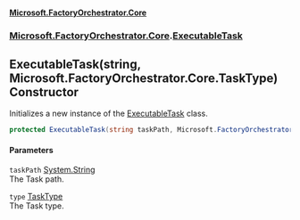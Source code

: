 #### [Microsoft.FactoryOrchestrator.Core](./Microsoft-FactoryOrchestrator-Core.md 'Microsoft.FactoryOrchestrator.Core')
### [Microsoft.FactoryOrchestrator.Core](./Microsoft-FactoryOrchestrator-Core.md 'Microsoft.FactoryOrchestrator.Core').[ExecutableTask](./Microsoft-FactoryOrchestrator-Core-ExecutableTask.md 'Microsoft.FactoryOrchestrator.Core.ExecutableTask')
## ExecutableTask(string, Microsoft.FactoryOrchestrator.Core.TaskType) Constructor
Initializes a new instance of the [ExecutableTask](./Microsoft-FactoryOrchestrator-Core-ExecutableTask.md 'Microsoft.FactoryOrchestrator.Core.ExecutableTask') class.  
```csharp
protected ExecutableTask(string taskPath, Microsoft.FactoryOrchestrator.Core.TaskType type);
```
#### Parameters
<a name='Microsoft-FactoryOrchestrator-Core-ExecutableTask-ExecutableTask(string_Microsoft-FactoryOrchestrator-Core-TaskType)-taskPath'></a>
`taskPath` [System.String](https://docs.microsoft.com/en-us/dotnet/api/System.String 'System.String')  
The Task path.  
  
<a name='Microsoft-FactoryOrchestrator-Core-ExecutableTask-ExecutableTask(string_Microsoft-FactoryOrchestrator-Core-TaskType)-type'></a>
`type` [TaskType](./Microsoft-FactoryOrchestrator-Core-TaskType.md 'Microsoft.FactoryOrchestrator.Core.TaskType')  
The Task type.  
  
